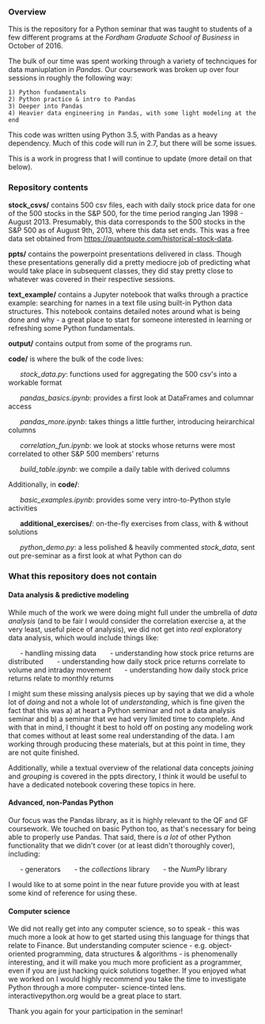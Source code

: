### Overview

This is the repository for a Python seminar that was taught to students of a few different programs at the *Fordham Graduate School of Business* in October of 2016. 

The bulk of our time was spent working through a variety of technciques for data maniuplation in *Pandas*. Our coursework was broken up over four sessions in roughly the following way:

	1) Python fundamentals
	2) Python practice & intro to Pandas
	3) Deeper into Pandas
	4) Heavier data engineering in Pandas, with some light modeling at the end
    
This code was written using Python 3.5, with Pandas as a heavy dependency. 
Much of this code will run in 2.7, but there will be some issues.

This is a work in progress that I will continue to update (more detail on that below).
    
### Repository contents

**stock_csvs/** contains 500 csv files, each with daily stock price data for one of the 500 stocks in the S&P 500, for the time period ranging Jan 1998 - August 2013. Presumably, this data corresponds to the 500 stocks in the S&P 500 as of August 9th, 2013, where this data set ends. This was a free data set obtained from https://quantquote.com/historical-stock-data.

**ppts/** contains the powerpoint presentations delivered in class. Though these presentations generally did a pretty mediocre job of predicting what would take place in subsequent classes, they did stay pretty close to whatever was covered in their respective sessions.

**text_example/** contains a Jupyter notebook that walks through a practice example: searching for names in a text file using built-in Python data structures. This notebook contains detailed notes around what is being done and why - a great place to start for someone interested in learning or refreshing some Python fundamentals. 

**output/** contains output from some of the programs run. 

**code/** is where the bulk of the code lives:
	
&nbsp;&nbsp;&nbsp;&nbsp;&nbsp;&nbsp;*stock_data.py*: functions used for aggregating the 500 csv's into a workable format
	
&nbsp;&nbsp;&nbsp;&nbsp;&nbsp;&nbsp;*pandas_basics.ipynb*: provides a first look at DataFrames and columnar access
	
&nbsp;&nbsp;&nbsp;&nbsp;&nbsp;&nbsp;*pandas_more.ipynb*: takes things a little further, introducing heirarchical columns
	
&nbsp;&nbsp;&nbsp;&nbsp;&nbsp;&nbsp;*correlation_fun.ipynb*: we look at stocks whose returns were most correlated to other S&P 500 members' returns
	
&nbsp;&nbsp;&nbsp;&nbsp;&nbsp;&nbsp;*build_table.ipynb*: we compile a daily table with derived columns

Additionally, in **code/**:
	
&nbsp;&nbsp;&nbsp;&nbsp;&nbsp;&nbsp;*basic_examples.ipynb*: provides some very intro-to-Python style activities
	
&nbsp;&nbsp;&nbsp;&nbsp;&nbsp;&nbsp;**additional_exercises/**: on-the-fly exercises from class, with & without solutions
	
&nbsp;&nbsp;&nbsp;&nbsp;&nbsp;&nbsp;*python_demo.py*: a less polished & heavily commented *stock_data*, sent out pre-seminar as a first look at what Python can do


### What this repository does not contain

#### Data analysis & predictive modeling 
While much of the work we were doing might full under the umbrella of *data analysis* (and to be fair I would consider the correlation exercise a, at the very least, useful piece of analysis), we did not get into *real* exploratory data analysis, which would include things like:

&nbsp;&nbsp;&nbsp;&nbsp;&nbsp;&nbsp;- handling missing data
&nbsp;&nbsp;&nbsp;&nbsp;&nbsp;&nbsp;- understanding how stock price returns are distributed
&nbsp;&nbsp;&nbsp;&nbsp;&nbsp;&nbsp;- understanding how daily stock price returns correlate to volume and intraday movement
&nbsp;&nbsp;&nbsp;&nbsp;&nbsp;&nbsp;- understanding how daily stock price returns relate to monthly returns

I might sum these missing analysis pieces up by saying that we did a whole lot of *doing* and not a whole lot of *understanding*, which is fine given the fact that this was a) at heart a Python seminar and not a data analysis seminar and b) a seminar that we had very limited time to complete. And with that in mind, I thought it best to hold off on posting any modeling work that comes without at least some real understanding of the data. I am working through producing these materials, but at this point in time, they are not quite finished. 

Additionally, while a textual overview of the relational data concepts *joining* and *grouping* is covered in the ppts directory, I think it would be useful to have a dedicated notebook covering these topics in here. 

#### Advanced, non-Pandas Python
Our focus was the Pandas library, as it is highly relevant to the QF and GF coursework. We touched on basic Python too, as that's necessary for being able to properly use Pandas. That said, there is *a lot* of other Python functionality that we didn't cover (or at least didn't thoroughly cover), including:

&nbsp;&nbsp;&nbsp;&nbsp;&nbsp;&nbsp;- generators
&nbsp;&nbsp;&nbsp;&nbsp;&nbsp;&nbsp;- the *collections* library
&nbsp;&nbsp;&nbsp;&nbsp;&nbsp;&nbsp;- the *NumPy* library

I would like to at some point in the near future provide you with at least some kind of reference for using these. 

#### Computer science
We did not really get into any computer science, so to speak - this was much more a look at how to get started using this language for things that relate to Finance. But understanding computer science - e.g. object-oriented programming, data structures & algorithms - is phenomenally interesting, and it will make you much more proficient as a programmer, even if you are just hacking quick solutions together. If you enjoyed what we worked on I would highly recommend you take the time to investigate Python through a more computer- science-tinted lens. interactivepython.org would be a great place to start. 


Thank you again for your participation in the seminar! 





